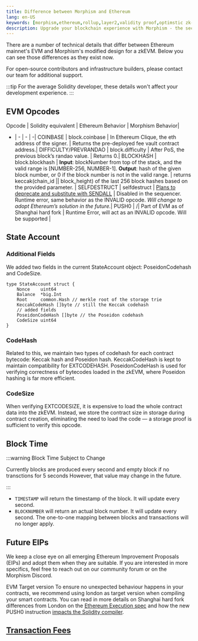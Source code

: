 ```yaml
---
title: Difference between Morphism and Ethereum
lang: en-US
keywords: [morphism,ethereum,rollup,layer2,validity proof,optimstic zk-rollup]
description: Upgrade your blockchain experience with Morphism - the secure decentralized, cost0efficient, and high-performing optimstic zk-rollup solution. Try it now!
---
```



There are a number of technical details that differ between Ethereum mainnet's EVM and Morphism's modified design for a zkEVM. Below you can see those differences as they exist now.

For open-source contributors and infrastructure builders, please contact our team for additional support.

:::tip
For the average Solidity developer, these details won't affect your development experience.
:::

## EVM Opcodes

Opcode  | Solidity equivalent | Ethereum Behavior | Morphism Behavior|
- | - | - | -|
COINBASE   | block.coinbase   | In Ethereum Clique, the eth address of the signer. | Returns the pre-deployed fee vault contract address.|
DIFFICULTY/PREVRANDAO | block.difficulty | After PoS, the previous block’s randao value. | Returns 0.|
BLOCKHASH     | block.blockhash    | **Input**: blockNumber from top of the stack, and the valid range is [NUMBER-256, NUMBER-1]. **Output**: hash of the given block number, or 0 if the block number is not in the valid range. | returns keccak(chain_id || block_height) of the last 256 block hashes based on the provided parameter. |
SELFDESTRUCT  | selfdestruct  | [Plans to deprecate and substitute with SENDALL](https://eips.ethereum.org/EIPS/eip-4758) | Disabled in the sequencer. Runtime error, same behavior as the INVALID opcode. *Will change to adopt Ethereum’s solution in the future.*|
PUSH0 | /| Part of EVM as of Shanghai hard fork | Runtime Error, will act as an INVALID opcode. Will be supported |

<!--
## EVM Precompiles

The *SHA2-256* (address 0x2), *RIPEMD-160* (address 0x3), and *blake2f* (address 0x9) precompiles are currently not supported. Calls to these precompiled contracts will revert. We plan to enable these 3 precompiles in a future hard fork.

The other EVM precompiles are all supported: *ecRecover*, *identity*, *modexp*, *ecAdd*, *ecMul*, *ecPairing*.
-->

## State Account

### Additional Fields

We added two fields in the current StateAccount object: PoseidonCodehash and CodeSize.


```
type StateAccount struct {
	Nonce    uint64
	Balance  *big.Int
	Root     common.Hash // merkle root of the storage trie
	KeccakCodeHash []byte // still the Keccak codehash
	// added fields
	PoseidonCodeHash []byte // the Poseidon codehash
	CodeSize uint64
}
```

### CodeHash
Related to this, we maintain two types of codehash for each contract bytecode: Keccak hash and Poseidon hash.
KeccakCodeHash is kept to maintain compatibility for EXTCODEHASH. PoseidonCodeHash is used for verifying correctness of bytecodes loaded in the zkEVM, where Poseidon hashing is far more efficient.

### CodeSize
When verifying EXTCODESIZE, it is expensive to load the whole contract data into the zkEVM. Instead, we store the contract size in storage during contract creation, eliminating the need to load the code — a storage proof is sufficient to verify this opcode.

## Block Time

:::warning Block Time Subject to Change

Currently blocks are produced every second and empty block if no transctions for 5 seconds
However, that value may change in the future.

::: 

- `TIMESTAMP` will return the timestamp of the block. It will update every second.
- `BLOCKNUMBER` will return an actual block number. It will update every second. The one-to-one mapping between blocks and transactions will no longer apply.


<!--
We also introduce the concept of system transactions that are created by the `op-node`, and are used to execute deposits and update the L2's view of L1. They have the following attributes:

- Every block will contain at least one system transaction called the L1 attributes deposited transaction. It will always be the first transaction in the block.
- Some blocks will contain one or more user-deposited transactions.
- All system transactions have an [EIP-2718](https://eips.ethereum.org/EIPS/eip-2718)-compatible transaction type of `0x7E`.
- All system transactions are unsigned, and set their `v`, `r`, and `s` fields to `null`.


:::Warning Known Issue
Some Ethereum client libraries, such as Web3j, cannot parse the `null` signature fields described above. To work around this issue, you will need to manually filter out the system transactions before passing them to the library. 
:::
-->

## Future EIPs
We keep a close eye on all emerging Ethereum Improvement Proposals (EIPs) and adopt them when they are suitable. If you are interested in more specifics, feel free to reach out on our community forum or on the Morphism Discord.

EVM Target version
To ensure no unexpected behaviour happens in your contracts, we recommend using london as target version when compiling your smart contracts.
You can read in more details on Shanghai hard fork differences from London on the [Ethereum Execution spec](https://github.com/ethereum/execution-specs/blob/master/network-upgrades/mainnet-upgrades/shanghai.md) and how the new PUSH0 instruction [impacts the Solidity compiler](https://blog.soliditylang.org/2023/05/10/solidity-0.8.20-release-announcement/).

## [Transaction Fees](./3-transaction-fees-on-morphism.md)
